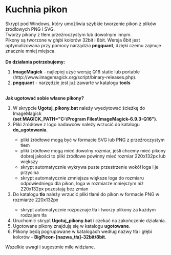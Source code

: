 Kuchnia pikon
====================

Skrypt pod Windows, który umożliwia szybkie tworzenie pikon z plików źródłowych PNG i SVG.<br />
Tworzy pikony z tłem przeźroczystym lub dowolnym innym.<br />
Pikony są tworzone w głębi kolorów 32bit i 8bit. Wersja 8bit jest optymalizowana przy pomocy narządzia <strong>pngquant</strong>, dzięki czemu zajmuje znacznie mniej miejsca.</br>
<br />
<strong>Do działania potrzebujemy:</br></strong>
<ol>
	<li><strong>ImageMagick</strong> - najlepiej użyć wersję Q16 static lub portable (http://www.imagemagick.org/script/binary-releases.php).</li>
	<li><strong>pngquant</strong> - narzędzie jest już zawarte w katalogu <strong>tools</strong></li>
</ol>
</br>
<strong>Jak ugotować sobie własne pikony?</strong></br>
<ol>
	<li>W skrypcie <strong>Ugotuj_pikony.bat</strong> należy wyedytować ścieżkę do ImageMagick</br><strong>(set MAGICK_PATH="C:\Program Files\ImageMagick-6.9.3-Q16")</strong>.</li>
	<li>Pliki źródłowe z logo nadawców należy wrzucić do katalogu <strong>do_ugotowania</strong>.</li>
		<ul>
			<li>pliki źródłowe mogą być w formacie SVG lub PNG z przeźroczystym tłem</li>
			<li>pliki źródłowe mogą mieć dowolny rozmiar, jeśli chcemy mieć pikony dobrej jakości to pliki źródłowe powinny mieć rozmiar 220x132px lub większy</li>
			<li>skrypt automatycznie wykrywa puste przestrzenie wokół loga i je przycina</li>
			<li>skrypt automatycznie zmniejsza większe loga do rozmiaru odpowiedniego dla pikon, loga w rozmiarze mniejszym niż 220x132px pozostają bez zmian</li>
		</ul>  
	<li>Do katalogu <strong>tlo</strong> należy wrzucić pliki tłami do pikon w formacie PNG w rozmiarze 220x132px</li>
		<ul>
			<li>skrypt automatycznie rozpoznaje tła i tworzy plikony za każdym rodzajem tła</li>
		</ul>
	<li>Uruchomić skrypt <strong>Ugotuj_pikony.bat</strong> i czekać na zakończenie działania.</li>
	<li>Ugotowane pikony znajdują się w katalogu <strong>ugotowane</strong>.</li>
	<li>Plikony będą pogrupowane w katalogach według nazwy tła i głębi kolorów - <strong>BigPicon-[nazwa_tła]-32bit/8bit</strong>.</li>
</ol>
Wszelkie uwagi i sugestmie mile widziane.